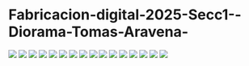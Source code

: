 # Fabricacion-digital-2025-Secc1--Diorama-Tomas-Aravena-

![](img/p1.png)
![](img/p2.png)
![](img/p3.png)
![](img/p4.png)
![](img/p5.png)
![](img/p6.png)
![](img/p7.png)
![](img/p8.png)
![](img/p9.png)
![](img/p10.png)
![](img/p11.png)
![](img/p12.png)
![](img/p13.png)
![](img/p14.png)
![](img/p15.png)
![](img/p16.png)
